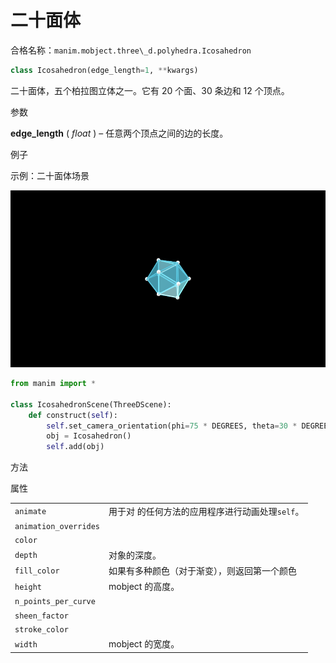 # 二十面体

合格名称：`manim.mobject.three\_d.polyhedra.Icosahedron`


```py
class Icosahedron(edge_length=1, **kwargs)
```

二十面体，五个柏拉图立体之一。它有 20 个面、30 条边和 12 个顶点。

参数

**edge_length** ( _float_ ) – 任意两个顶点之间的边的长度。


例子

示例：二十面体场景

![IcosahedronScene-1.png](../../static/IcosahedronScene-1.png)


```py
from manim import *

class IcosahedronScene(ThreeDScene):
    def construct(self):
        self.set_camera_orientation(phi=75 * DEGREES, theta=30 * DEGREES)
        obj = Icosahedron()
        self.add(obj)
```

方法



属性

|||
|-|-|
`animate`|用于对 的任何方法的应用程序进行动画处理`self`。
`animation_overrides`|
`color`|
`depth`|对象的深度。
`fill_color`|如果有多种颜色（对于渐变），则返回第一个颜色
`height`|mobject 的高度。
`n_points_per_curve`|
`sheen_factor`|
`stroke_color`|
`width`|mobject 的宽度。
